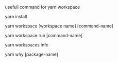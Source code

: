 usefull command for yarn workspace

yarn install

yarn workspace [workspace name] [command-name]

yarn workspace run [command-name]

yarn workspaces info

yarn why [package-name]

